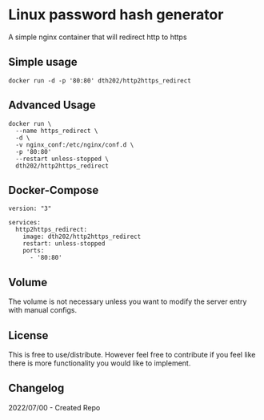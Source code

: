 # Linux password hash generator

A simple nginx container that will redirect http to https 



## Simple usage
```
docker run -d -p '80:80' dth202/http2https_redirect
```

## Advanced Usage
```
docker run \
  --name https_redirect \
  -d \
  -v nginx_conf:/etc/nginx/conf.d \
  -p '80:80'
  --restart unless-stopped \
  dth202/http2https_redirect
```

## Docker-Compose
```
version: "3"

services:
  http2https_redirect:
    image: dth202/http2https_redirect
    restart: unless-stopped
    ports:
      - '80:80'
```

## Volume

The volume is not necessary unless you want to modify the server entry with manual configs.

## License

This is free to use/distribute. However feel free to contribute if you feel like there is more functionality you would like to implement.

## Changelog

2022/07/00 - Created Repo

